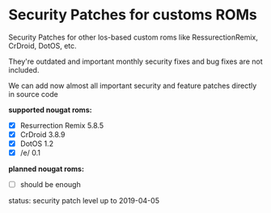 Security Patches for customs ROMs
===========
Security Patches for other los-based custom roms like RessurectionRemix, CrDroid, DotOS, etc.

They're outdated and important monthly security fixes and bug fixes are not included.

We can add now almost all important security and feature patches directly in source code

**supported nougat roms:**
- [x] Resurrection Remix 5.8.5
- [x] CrDroid 3.8.9 
- [x] DotOS 1.2
- [x] /e/ 0.1 

**planned nougat roms:**
- [ ] should be enough

status: security patch level up to 2019-04-05
